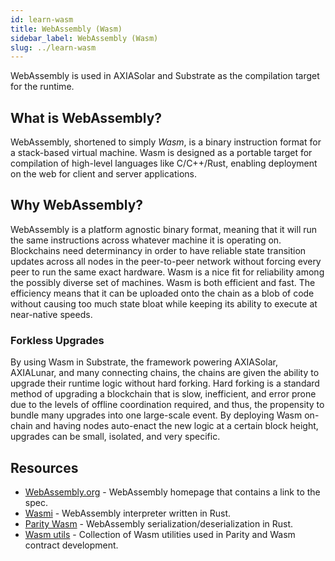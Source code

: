 ```yaml
---
id: learn-wasm
title: WebAssembly (Wasm)
sidebar_label: WebAssembly (Wasm)
slug: ../learn-wasm
---
```


WebAssembly is used in AXIASolar and Substrate as the compilation target for the runtime.

## What is WebAssembly?

WebAssembly, shortened to simply _Wasm_, is a binary instruction format for a stack-based virtual
machine. Wasm is designed as a portable target for compilation of high-level languages like
C/C++/Rust, enabling deployment on the web for client and server applications.

## Why WebAssembly?

WebAssembly is a platform agnostic binary format, meaning that it will run the same instructions
across whatever machine it is operating on. Blockchains need determinancy in order to have reliable
state transition updates across all nodes in the peer-to-peer network without forcing every peer to
run the same exact hardware. Wasm is a nice fit for reliability among the possibly diverse set of
machines. Wasm is both efficient and fast. The efficiency means that it can be uploaded onto the
chain as a blob of code without causing too much state bloat while keeping its ability to execute at
near-native speeds.

### Forkless Upgrades

By using Wasm in Substrate, the framework powering AXIASolar, AXIALunar, and many connecting chains, the
chains are given the ability to upgrade their runtime logic without hard forking. Hard forking is a
standard method of upgrading a blockchain that is slow, inefficient, and error prone due to the
levels of offline coordination required, and thus, the propensity to bundle many upgrades into one
large-scale event. By deploying Wasm on-chain and having nodes auto-enact the new logic at a certain
block height, upgrades can be small, isolated, and very specific.

## Resources

- [WebAssembly.org](https://webassembly.org/) - WebAssembly homepage that contains a link to the
  spec.
- [Wasmi](https://github.com/axia-tech/Wasmi) - WebAssembly interpreter written in Rust.
- [Parity Wasm](https://github.com/axia-tech/parity-Wasm) - WebAssembly
  serialization/deserialization in Rust.
- [Wasm utils](https://github.com/axia-tech/Wasm-utils) - Collection of Wasm utilities used in
  Parity and Wasm contract development.
